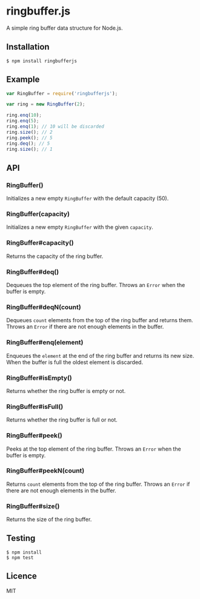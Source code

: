 # ringbuffer.js

A simple ring buffer data structure for Node.js.

## Installation

```
$ npm install ringbufferjs
```

## Example

```js
var RingBuffer = require('ringbufferjs');

var ring = new RingBuffer(2);

ring.enq(10);
ring.enq(5);
ring.enq(1); // 10 will be discarded
ring.size(); // 2
ring.peek(); // 5
ring.deq(); // 5
ring.size(); // 1
```

## API

### RingBuffer()

Initializes a new empty `RingBuffer` with the default capacity (50).

### RingBuffer(capacity)

Initializes a new empty `RingBuffer` with the given `capacity`.

### RingBuffer#capacity()

Returns the capacity of the ring buffer.

### RingBuffer#deq()

Dequeues the top element of the ring buffer.
Throws an `Error` when the buffer is empty.

### RingBuffer#deqN(count)

Dequeues `count` elements from the top of the ring buffer and returns them.
Throws an `Error` if there are not enough elements in the buffer.

### RingBuffer#enq(element)

Enqueues the `element` at the end of the ring buffer and returns its new size.
When the buffer is full the oldest element is discarded.

### RingBuffer#isEmpty()

Returns whether the ring buffer is empty or not.

### RingBuffer#isFull()

Returns whether the ring buffer is full or not.

### RingBuffer#peek()

Peeks at the top element of the ring buffer.
Throws an `Error` when the buffer is empty.

### RingBuffer#peekN(count)

Returns `count` elements from the top of the ring buffer.
Throws an `Error` if there are not enough elements in the buffer.

### RingBuffer#size()

Returns the size of the ring buffer.

## Testing

```
$ npm install
$ npm test
```

## Licence

MIT
